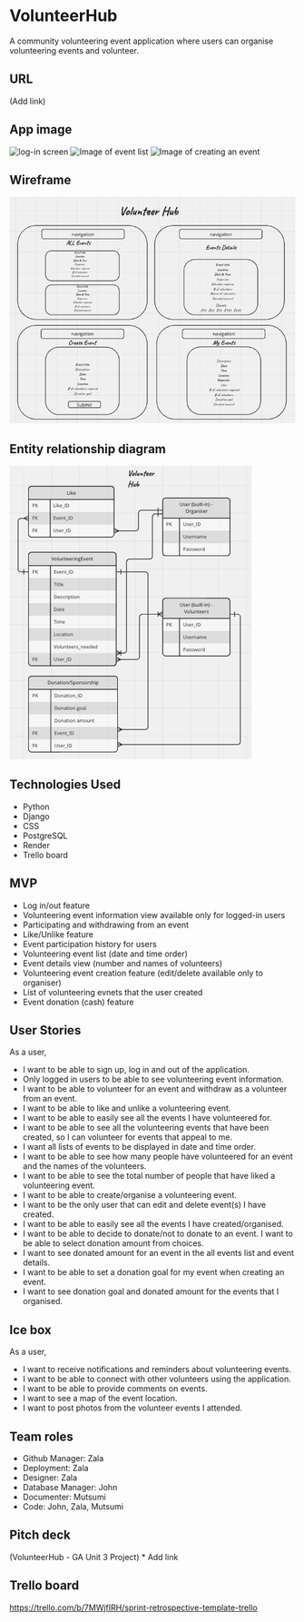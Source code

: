 # VolunteerHub
A community volunteering event application where users can organise volunteering events and volunteer.

## URL

(Add link)

## App image

![log-in screen]()
![Image of event list]()
![Image of creating an event]()

## Wireframe
![Wireframes](photos-read-me/Wireframes.png)

## Entity relationship diagram
![ERD](photos-read-me/ERD.png)

## Technologies Used

- Python
- Django
- CSS
- PostgreSQL
- Render
- Trello board

## MVP

- Log in/out feature
- Volunteering event information view available only for logged-in users
- Participating and withdrawing from an event
- Like/Unlike feature
- Event participation history for users
- Volunteering event list (date and time order)
- Event details view (number and names of volunteers)
- Volunteering event creation feature (edit/delete available only to organiser)
- List of volunteering evnets that the user created
- Event donation (cash) feature

## User Stories
As a user,

- I want to be able to sign up, log in and out of the application.
- Only logged in users to be able to see volunteering event information.
- I want to be able to volunteer for an event and withdraw as a volunteer from an event.
- I want to be able to like and unlike a volunteering event.
- I want to be able to easily see all the events I have volunteered for.
- I want to be able to see all the volunteering events that have been created, so I can volunteer for events that appeal to me.
- I want all lists of events to be displayed in date and time order.
- I want to be able to see how many people have volunteered for an event and the names of the volunteers.
- I want to be able to see the total number of people that have liked a volunteering event.
- I want to be able to create/organise a volunteering event.
- I want to be the only user that can edit and delete event(s) I have created.
- I want to be able to easily see all the events I have created/organised.
- I want to be able to decide to donate/not to donate to an event. I want to be able to select donation amount from choices.
- I want to see donated amount for an event in the all events list and event details.
- I want to be able to set a donation goal for my event when creating an event.
- I want to see donation goal and donated amount for the events that I organised.

## Ice box

As a user,

- I want to receive notifications and reminders about volunteering events.
- I want to be able to connect with other volunteers using the application.
- I want to be able to provide comments on events.
- I want to see a map of the event location.
- I want to post photos from the volunteer events I attended.

## Team roles

- Github Manager: Zala
- Deployment: Zala
- Designer: Zala
- Database Manager: John
- Documenter: Mutsumi
- Code: John, Zala, Mutsumi

## Pitch deck

(VolunteerHub - GA Unit 3 Project) \* Add link

## Trello board

https://trello.com/b/7MWjfIRH/sprint-retrospective-template-trello
